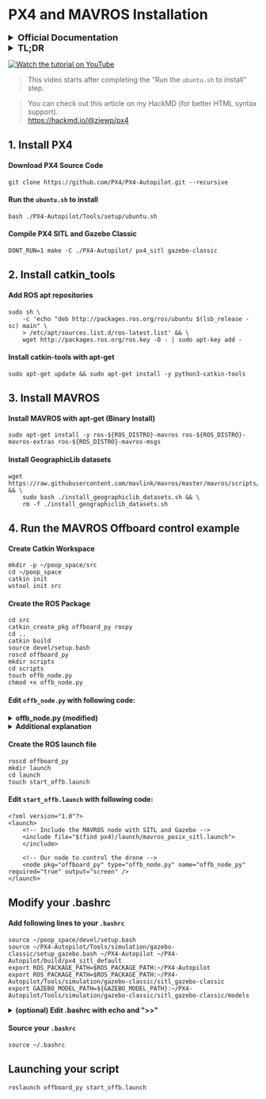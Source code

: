 # PX4 and MAVROS Installation

<details>
    <summary style="font-size: 18px; font-weight: bold;">Official Documentation</summary>

### PX4 Installation

https://docs.px4.io/main/en/dev_setup/dev_env_linux_ubuntu.html

### MAVROS Installation

https://docs.px4.io/main/en/ros/mavros_installation.html

### MAVROS Offboard control example (Python)

https://docs.px4.io/main/en/ros/mavros_offboard_python.html
</details>

<details>
    <summary style="font-size: 18px; font-weight: bold;">TL;DR</summary>

## The extra Steps you need to do
### 1. Install catkin_tools
https://catkin-tools.readthedocs.io/en/latest/installing.html


### 2. Modify .bashrc
https://docs.px4.io/main/en/ros/mavros_offboard_python.html#launching-your-script
將下面幾行放到你的 .bashrc 中，並且 setup.bash 要在 PX4 的四行命令之前，並且後面不能再 source 其他 working space 的 setup.bash。
```
source ~/<你的工作目錄>/devel/setup.bash
source ~/PX4-Autopilot/Tools/simulation/gazebo-classic/setup_gazebo.bash ~/PX4-Autopilot ~/PX4-Autopilot/build/px4_sitl_default
export ROS_PACKAGE_PATH=$ROS_PACKAGE_PATH:~/PX4-Autopilot
export ROS_PACKAGE_PATH=$ROS_PACKAGE_PATH:~/PX4-Autopilot/Tools/simulation/gazebo-classic/sitl_gazebo-classic
export GAZEBO_PLUGIN_PATH=$GAZEBO_PLUGIN_PATH:/usr/lib/x86_64-linux-gnu/gazebo-11/plugins
```

### 3. 修改 offb_node.py 將 Shebang 移到最上方，並改成 python3

<details>
    <summary>修改後的 offb_node.py</summary>

```python=
#! /usr/bin/env python3
"""
 * File: offb_node.py
 * Stack and tested in Gazebo Classic 9 SITL
"""

import rospy
from geometry_msgs.msg import PoseStamped
from mavros_msgs.msg import State
from mavros_msgs.srv import CommandBool, CommandBoolRequest, SetMode, SetModeRequest

current_state = State()

def state_cb(msg):
    global current_state
    current_state = msg


if __name__ == "__main__":
    rospy.init_node("offb_node_py")

    state_sub = rospy.Subscriber("mavros/state", State, callback = state_cb)

    local_pos_pub = rospy.Publisher("mavros/setpoint_position/local", PoseStamped, queue_size=10)

    rospy.wait_for_service("/mavros/cmd/arming")
    arming_client = rospy.ServiceProxy("mavros/cmd/arming", CommandBool)

    rospy.wait_for_service("/mavros/set_mode")
    set_mode_client = rospy.ServiceProxy("mavros/set_mode", SetMode)


    # Setpoint publishing MUST be faster than 2Hz
    rate = rospy.Rate(20)

    # Wait for Flight Controller connection
    while(not rospy.is_shutdown() and not current_state.connected):
        rate.sleep()

    pose = PoseStamped()

    pose.pose.position.x = 0
    pose.pose.position.y = 0
    pose.pose.position.z = 2

    # Send a few setpoints before starting
    for i in range(100):
        if(rospy.is_shutdown()):
            break

        local_pos_pub.publish(pose)
        rate.sleep()

    offb_set_mode = SetModeRequest()
    offb_set_mode.custom_mode = 'OFFBOARD'

    arm_cmd = CommandBoolRequest()
    arm_cmd.value = True

    last_req = rospy.Time.now()

    while(not rospy.is_shutdown()):
        if(current_state.mode != "OFFBOARD" and (rospy.Time.now() - last_req) > rospy.Duration(5.0)):
            if(set_mode_client.call(offb_set_mode).mode_sent == True):
                rospy.loginfo("OFFBOARD enabled")

            last_req = rospy.Time.now()
        else:
            if(not current_state.armed and (rospy.Time.now() - last_req) > rospy.Duration(5.0)):
                if(arming_client.call(arm_cmd).success == True):
                    rospy.loginfo("Vehicle armed")

                last_req = rospy.Time.now()

        local_pos_pub.publish(pose)

        rate.sleep()
```
    
</details>

官方的說明文件上未將 Shebang 置於程式碼最上方，導致執行時會發生錯誤，且 ubuntu 20.04 版本的 ```python``` 環境變數是未被設定的，應該將 Shebang 裡的 ```python``` 改成 ```python3```。

```#! /usr/bin/env python3``` 

這行指令就是 Shebang，用於指定該檔案的直譯器，可使該程式檔可如同一般的執行檔一樣直接呼叫。

> e.g., 直接在 terminal 打 ```./foo.py```，前面不必加 python。

### 4. Compile PX4 SITL and Gazebo Classic

```
make -C ./PX4-Autopilot/ px4_sitl gazebo-classic
```
</details>

[![Watch the tutorial on YouTube](https://img.youtube.com/vi/3CWNg_pJPFQ/0.jpg)](https://www.youtube.com/watch?v=3CWNg_pJPFQ)


> This video starts after completing the "Run the `ubuntu.sh` to install" step.

> You can check out this article on my HackMD (for better HTML syntax support).  
https://hackmd.io/@zjewp/px4
## 1. Install PX4

#### Download PX4 Source Code

```
git clone https://github.com/PX4/PX4-Autopilot.git --recursive
```

#### Run the `ubuntu.sh` to install

```
bash ./PX4-Autopilot/Tools/setup/ubuntu.sh
```

#### Compile PX4 SITL and Gazebo Classic

```
DONT_RUN=1 make -C ./PX4-Autopilot/ px4_sitl gazebo-classic
```

## 2. Install catkin_tools
#### Add ROS apt repositories
```
sudo sh \
    -c 'echo "deb http://packages.ros.org/ros/ubuntu $(lsb_release -sc) main" \
    > /etc/apt/sources.list.d/ros-latest.list' && \
    wget http://packages.ros.org/ros.key -O - | sudo apt-key add -
```
#### Install catkin-tools with apt-get

```
sudo apt-get update && sudo apt-get install -y python3-catkin-tools
```

## 3. Install MAVROS

#### Install MAVROS with apt-get (Binary Install)
```
sudo apt-get install -y ros-${ROS_DISTRO}-mavros ros-${ROS_DISTRO}-mavros-extras ros-${ROS_DISTRO}-mavros-msgs
```

#### Install GeographicLib datasets
```
wget https://raw.githubusercontent.com/mavlink/mavros/master/mavros/scripts/install_geographiclib_datasets.sh && \
    sudo bash ./install_geographiclib_datasets.sh && \
    rm -f ./install_geographiclib_datasets.sh
```

## 4. Run the MAVROS Offboard control example

    
#### Create Catkin Workspace
```
mkdir -p ~/poop_space/src
cd ~/poop_space
catkin init
wstool init src
```

#### Create the ROS Package
```
cd src
catkin_create_pkg offboard_py rospy
cd ..
catkin build
source devel/setup.bash
roscd offboard_py
mkdir scripts
cd scripts
touch offb_node.py
chmod +x offb_node.py
```
#### Edit `offb_node.py` with following code:
    
<details>
  <summary style="font-weight: bold;">offb_node.py (modified)</summary>
    
```python=
#! /usr/bin/env python3
"""
 * File: offb_node.py
 * Stack and tested in Gazebo Classic 9 SITL
"""

import rospy
from geometry_msgs.msg import PoseStamped
from mavros_msgs.msg import State
from mavros_msgs.srv import CommandBool, CommandBoolRequest, SetMode, SetModeRequest

current_state = State()

def state_cb(msg):
    global current_state
    current_state = msg


if __name__ == "__main__":
    rospy.init_node("offb_node_py")

    state_sub = rospy.Subscriber("mavros/state", State, callback = state_cb)

    local_pos_pub = rospy.Publisher("mavros/setpoint_position/local", PoseStamped, queue_size=10)

    rospy.wait_for_service("/mavros/cmd/arming")
    arming_client = rospy.ServiceProxy("mavros/cmd/arming", CommandBool)

    rospy.wait_for_service("/mavros/set_mode")
    set_mode_client = rospy.ServiceProxy("mavros/set_mode", SetMode)


    # Setpoint publishing MUST be faster than 2Hz
    rate = rospy.Rate(20)

    # Wait for Flight Controller connection
    while(not rospy.is_shutdown() and not current_state.connected):
        rate.sleep()

    pose = PoseStamped()

    pose.pose.position.x = 0
    pose.pose.position.y = 0
    pose.pose.position.z = 2

    # Send a few setpoints before starting
    for i in range(100):
        if(rospy.is_shutdown()):
            break

        local_pos_pub.publish(pose)
        rate.sleep()

    offb_set_mode = SetModeRequest()
    offb_set_mode.custom_mode = 'OFFBOARD'

    arm_cmd = CommandBoolRequest()
    arm_cmd.value = True

    last_req = rospy.Time.now()

    while(not rospy.is_shutdown()):
        if(current_state.mode != "OFFBOARD" and (rospy.Time.now() - last_req) > rospy.Duration(5.0)):
            if(set_mode_client.call(offb_set_mode).mode_sent == True):
                rospy.loginfo("OFFBOARD enabled")

            last_req = rospy.Time.now()
        else:
            if(not current_state.armed and (rospy.Time.now() - last_req) > rospy.Duration(5.0)):
                if(arming_client.call(arm_cmd).success == True):
                    rospy.loginfo("Vehicle armed")

                last_req = rospy.Time.now()

        local_pos_pub.publish(pose)

        rate.sleep()
```
</details>

<details>
    <summary style="font-weight: bold;">Additional explanation</summary>

官方的說明文件上未將 Shebang 置於程式碼最上方，導致執行時會發生錯誤，且 ubuntu 20.04 版本的 ```python``` 環境變數是未被設定的，應該將 Shebang 裡的 ```python``` 改成 ```python3```。

```#! /usr/bin/env python3``` 

這行指令就是 Shebang，用於指定該檔案的直譯器，可使該程式檔可如同一般的執行檔一樣直接呼叫。

> e.g., 直接在 terminal 打 ```./foo.py```，前面不必加 python。
    
</details>

#### Create the ROS launch file 
```
roscd offboard_py
mkdir launch
cd launch
touch start_offb.launch
```
#### Edit `start_offb.launch` with following code:
```=
<?xml version="1.0"?>
<launch>
	<!-- Include the MAVROS node with SITL and Gazebo -->
	<include file="$(find px4)/launch/mavros_posix_sitl.launch">
	</include>

	<!-- Our node to control the drone -->
	<node pkg="offboard_py" type="offb_node.py" name="offb_node_py" required="true" output="screen" />
</launch>
```

## Modify your .bashrc

#### Add following lines to your `.bashrc`
```=
source ~/poop_space/devel/setup.bash
source ~/PX4-Autopilot/Tools/simulation/gazebo-classic/setup_gazebo.bash ~/PX4-Autopilot ~/PX4-Autopilot/build/px4_sitl_default
export ROS_PACKAGE_PATH=$ROS_PACKAGE_PATH:~/PX4-Autopilot
export ROS_PACKAGE_PATH=$ROS_PACKAGE_PATH:~/PX4-Autopilot/Tools/simulation/gazebo-classic/sitl_gazebo-classic
export GAZEBO_MODEL_PATH=${GAZEBO_MODEL_PATH}:~/PX4-Autopilot/Tools/simulation/gazebo-classic/sitl_gazebo-classic/models
```

<details>
  <summary style="font-weight: bold;">(optional) Edit .bashrc with echo and ">>"</summary>
    
```=
echo -e "source ~/poop_space/devel/setup.bash \n\
    source ~/PX4-Autopilot/Tools/simulation/gazebo-classic/setup_gazebo.bash ~/PX4-Autopilot ~/PX4-Autopilot/build/px4_sitl_default \n\
    export ROS_PACKAGE_PATH=\$ROS_PACKAGE_PATH:~/PX4-Autopilot \n\
    export ROS_PACKAGE_PATH=\$ROS_PACKAGE_PATH:~/PX4-Autopilot/Tools/simulation/gazebo-classic/sitl_gazebo-classic \n\
    export GAZEBO_MODEL_PATH=\${GAZEBO_MODEL_PATH}:~/PX4-Autopilot/Tools/simulation/gazebo-classic/sitl_gazebo-classic/models" \
    >> ~/.bashrc
```
</details>

#### Source your `.bashrc`
    
```
source ~/.bashrc
```

## Launching your script
```
roslaunch offboard_py start_offb.launch
```
